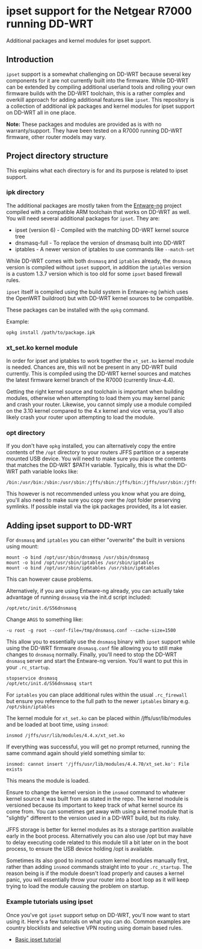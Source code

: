 # ipset support for the Netgear R7000 running DD-WRT

Additional packages and kernel modules for ipset support.

## Introduction

`ipset` support is a somewhat challenging on DD-WRT because several key components for it are not currently built into the firmware. While DD-WRT can be extended by compiling additional userland tools and rolling your own firmware builds with the DD-WRT toolchain, this is a rather complex and overkill approach for adding additional features like `ipset`. This repository is a collection of additional ipk packages and kernel modules for ipset support on DD-WRT all in one place.

**Note:** These packages and modules are provided as is with no warranty/support. They have been tested on a R7000 running DD-WRT firmware, other router models may vary. 

## Project directory structure

This explains what each directory is for and its purpose is related to ipset support.

### ipk directory

The additional packages are mostly taken from the [Entware-ng](https://github.com/Entware-ng/Entware-ng) project compiled with a compatible ARM toolchain that works on DD-WRT as well. You will need several additional packages for `ipset`. They are:

* ipset (version 6) - Compiled with the matching DD-WRT kernel source tree
* dnsmasq-full - To replace the version of dnsmasq built into DD-WRT
* iptables - A newer version of iptables to use commands like `--match-set`

While DD-WRT comes with both `dnsmasq` and `iptables` already, the `dnsmasq` version is compiled without `ipset` support, in addition the `iptables` version is a custom 1.3.7 version which is too old for some `ipset` based firewall rules.

`ipset` itself is compiled using the build system in Entware-ng (which uses the OpenWRT buildroot) but with DD-WRT kernel sources to be compatible.

These packages can be installed with the `opkg` command.

Example:

```
opkg install /path/to/package.ipk
```

### xt_set.ko kernel module

In order for ipset and iptables to work together the `xt_set.ko` kernel module is needed. Chances are, this will not be present in any DD-WRT build currently. This is compiled using the DD-WRT kernel sources and matches the latest firmware kernel branch of the R7000 (currently linux-4.4).

Getting the right kernel source and toolchain is important when building modules, otherwise when attempting to load them you may kernel panic and crash your router. Likewise, you cannot simply use a module compiled on the 3.10 kernel compared to the 4.x kernel and vice versa, you'll also likely crash your router upon attempting to load the module.

### opt directory

If you don't have `opkg` installed, you can alternatively copy the entire contents of the `/opt` directory to your routers JFFS partition or a seperate mounted USB device. You will need to make sure you place the contents that matches the DD-WRT $PATH variable. Typically, this is what the DD-WRT path variable looks like:

```
/bin:/usr/bin:/sbin:/usr/sbin:/jffs/sbin:/jffs/bin:/jffs/usr/sbin:/jffs/usr/bin:/mmc/sbin:/mmc/bin:/mmc/usr/sbin:/mmc/usr/bin:/opt/sbin:/opt/bin:/opt/usr/sbin:/opt/usr/bin
```

This however is not recommended unless you know what you are doing, you'll also need to make sure you copy over the /opt folder preserving symlinks. If possible install via the ipk packages provided, its a lot easier.

## Adding ipset support to DD-WRT

For `dnsmasq` and `iptables` you can either "overwrite" the built in versions using mount:

```
mount -o bind /opt/usr/sbin/dnsmasq /usr/sbin/dnsmasq
mount -o bind /opt/usr/sbin/iptables /usr/sbin/iptables
mount -o bind /opt/usr/sbin/ip6tables /usr/sbin/ip6tables
```

This can however cause problems.

Alternatively, if you are using Entware-ng already, you can actually take advantage of running `dnsmasq` via the init.d script included:

```/opt/etc/init.d/S56dnsmasq```

Change `ARGS` to something like:

```
-u root -g root --conf-file=/tmp/dnsmasq.conf --cache-size=1500
```

This allow you to essentially use the `dnsmasq` binary with `ipset` support while using the DD-WRT firmware `dnsmasq.conf` file allowing you to still make changes to `dnsmasq` normally. Finally, you'll need to stop the DD-WRT `dnsmasq` server and start the Entware-ng version. You'll want to put this in your `.rc_startup`.

```
stopservice dnsmasq
/opt/etc/init.d/S56dnsmasq start
```

For `iptables` you can place additional rules within the usual `.rc_firewall` but ensure you reference to the full path to the newer `iptables` binary e.g. `/opt/sbin/iptables`

The kernel module for `xt_set.ko` can be placed within /jffs/usr/lib/modules and be loaded at boot time, using `insmod`:

```
insmod /jffs/usr/lib/modules/4.4.x/xt_set.ko
```

If everything was successful, you will get no prompt returned, running the same command again should yield something similar to:

```
insmod: cannot insert '/jffs/usr/lib/modules/4.4.70/xt_set.ko': File exists
```

This means the module is loaded.

Ensure to change the kernel version in the `insmod` command to whatever kernel source it was built from as stated in the repo. The kernel module is versioned because its important to keep track of what kernel source its come from. You can sometimes get away with using a kernel module that is "slightly" different to the version used in a DD-WRT build, but its risky.

JFFS storage is better for kernel modules as its a storage partition available early in the boot process. Alternatively you can also use /opt but may have to delay executing code related to this module till a bit later on in the boot process, to ensure the USB device holding /opt is available.

Sometimes its also good to insmod custom kernel modules manually first, rather than adding `insmod` commands straight into to your `.rc_startup`. The reason being is if the module doesn't load properly and causes a kernel panic, you will essentially throw your router into a boot loop as it will keep trying to load the module causing the problem on startup.

### Example tutorials using ipset

Once you've got `ipset` support setup on DD-WRT, you'll now want to start using it. Here's a few tutorials on what you can do. Common examples are country blocklists and selective VPN routing using domain based rules.

* [Basic ipset tutorial](https://www.dd-wrt.com/phpBB2/viewtopic.php?t=279586)


